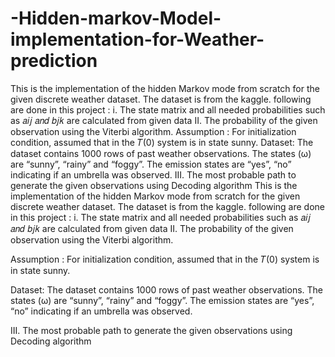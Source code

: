 # -Hidden-markov-Model-implementation-for-Weather-prediction
This is the implementation of the hidden Markov mode from scratch for the given  discrete weather dataset. The dataset is from the kaggle.  following are done in this project : i. The state matrix and all needed probabilities such as 𝑎𝑖𝑗 𝑎𝑛𝑑 𝑏𝑗𝑘  are  calculated from given data  II. The probability of the given observation using the Viterbi algorithm.   Assumption : For initialization condition, assumed that in the 𝑇(0) system is in state sunny.      Dataset: The dataset contains 1000 rows of past weather observations. The states (ω) are “sunny”, “rainy” and “foggy”. The emission states are “yes”, “no” indicating if an umbrella was observed.    III. The most probable path to generate the given observations using Decoding algorithm
This is the implementation of the hidden Markov mode from scratch for the given  discrete weather dataset.
The dataset is from the kaggle. 
following are done in this project :
i. The state matrix and all needed probabilities such as 𝑎𝑖𝑗 𝑎𝑛𝑑 𝑏𝑗𝑘  are  calculated from given data 
II. The probability of the given observation using the Viterbi algorithm. 

Assumption :
For initialization condition, assumed that in the 𝑇(0) system is in state sunny.   

 Dataset: The dataset contains 1000 rows of past weather observations. The states (ω) are “sunny”, “rainy” and “foggy”. The emission states are “yes”, “no” indicating if an umbrella was observed. 
 
III. The most probable path to generate the given observations using Decoding algorithm
